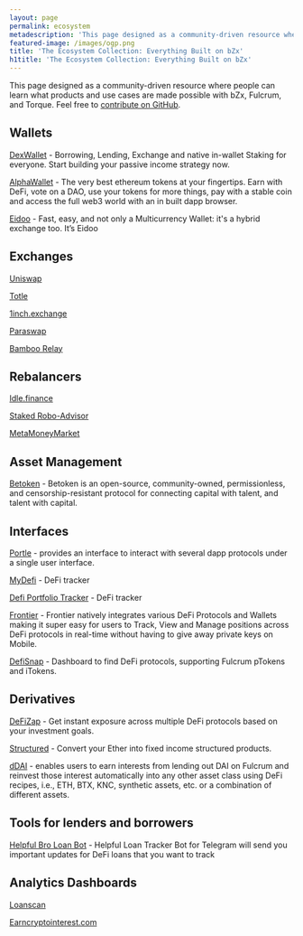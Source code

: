 ```yaml
---
layout: page
permalink: ecosystem
metadescription: 'This page designed as a community-driven resource where people can learn what products and use cases are made possible with bZx, Fulcrum, and Torque.'
featured-image: /images/ogp.png
title: 'The Ecosystem Collection: Everything Built on bZx'
h1title: 'The Ecosystem Collection: Everything Built on bZx'
---
```


This page designed as a community-driven resource where people can learn what products and use cases are made possible with bZx, Fulcrum, and Torque. Feel free to [contribute on GitHub](https://github.com/bZxNetwork/jekyll_site/blob/master/ecosystem.md).

## Wallets

[DexWallet](https://www.dexwallet.io/) - Borrowing, Lending, Exchange and native in-wallet Staking for everyone. Start building your passive income strategy now.

[AlphaWallet](https://alphawallet.com/) - The very best ethereum tokens at your fingertips. Earn with DeFi, vote on a DAO, use your tokens for more things, pay with a stable coin and access the full web3 world with an in built dapp browser.

[Eidoo](https://eidoo.io/) - Fast, easy, and not only a Multicurrency Wallet: it's a hybrid exchange too. It’s Eidoo

## Exchanges

[Uniswap](https://uniswap.exchange/)

[Totle](https://swap.totle.com/)

[1inch.exchange](https://1inch.exchange/)

[Paraswap](https://paraswap.io/#/)

[Bamboo Relay](https://bamboorelay.com/)

## Rebalancers

[Idle.finance](https://idle.finance/)

[Staked Robo-Advisor](https://staked.us/)

[MetaMoneyMarket](https://metamoneymarket.com/)

## Asset Management

[Betoken](https://betoken.fund/) - Betoken is an open-source, community-owned, permissionless, and censorship-resistant protocol for connecting capital with talent, and talent with capital.

## Interfaces

[Portle](https://portle.io/) - provides an interface to interact with several dapp protocols under a single user interface.

[MyDefi](https://mydefi.org/) - DeFi tracker

[Defi Portfolio Tracker](https://portfolio.defiprime.com/) - DeFi tracker

[Frontier](https://frontierwallet.com/) - Frontier natively integrates various DeFi Protocols and Wallets making it super easy for users to Track, View and Manage positions across DeFi protocols in real-time without having to give away private keys on Mobile.

[DefiSnap](https://www.defisnap.io/#/fulcrum) - Dashboard to find DeFi protocols, supporting Fulcrum pTokens and iTokens. 

## Derivatives

[DeFiZap](https://defizap.com/) - Get instant exposure across multiple DeFi protocols based on your investment goals.

[Structured](https://www.structuredeth.com/) - Convert your Ether into fixed income structured products.

[dDAI](https://ddai.netlify.com/) - enables users to earn interests from lending out DAI on Fulcrum and reinvest those interest automatically into any other asset class using DeFi recipes, i.e., ETH, BTX, KNC, synthetic assets, etc. or a combination of different assets.

## Tools for lenders and borrowers

[Helpful Bro Loan Bot](https://t.me/HelpfulBroLoanTrackerBot) - Helpful Loan Tracker Bot for Telegram will send you important updates for DeFi loans that you want to track

## Analytics Dashboards

[Loanscan](https://loanscan.io/)

[Earncryptointerest.com](https://earncryptointerest.com/fulcrum-19.html)

